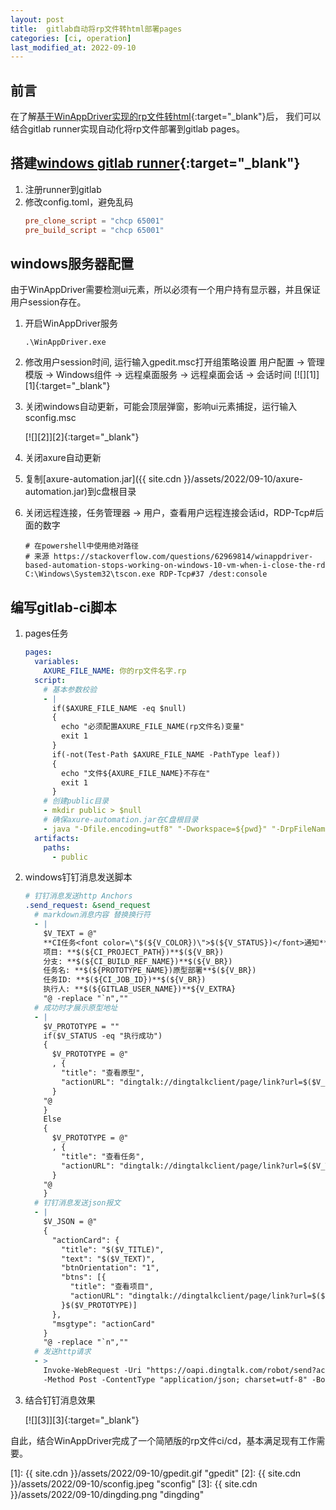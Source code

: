 ```yaml
---
layout: post
title:  gitlab自动将rp文件转html部署pages
categories: [ci, operation]
last_modified_at: 2022-09-10
---
```


## 前言
在了解[基于WinAppDriver实现的rp文件转html](./2022-09-02-windows-app-driver-axure.md){:target="_blank"}后，
我们可以结合gitlab runner实现自动化将rp文件部署到gitlab pages。

## 搭建[windows gitlab runner](https://docs.gitlab.com/runner/install/windows.html){:target="_blank"}

1. 注册runner到gitlab
2. 修改config.toml，避免乱码
    ```toml
    pre_clone_script = "chcp 65001"
    pre_build_script = "chcp 65001"
    ```

## windows服务器配置
由于WinAppDriver需要检测ui元素，所以必须有一个用户持有显示器，并且保证用户session存在。

1. 开启WinAppDriver服务
    ```shell
    .\WinAppDriver.exe
    ```
2. 修改用户session时间, 运行输入gpedit.msc打开组策略设置
   用户配置 -> 管理模版 -> Windows组件 -> 远程桌面服务 -> 远程桌面会话 -> 会话时间
   [![][1]][1]{:target="_blank"}

3. 关闭windows自动更新，可能会顶层弹窗，影响ui元素捕捉，运行输入sconfig.msc

   [![][2]][2]{:target="_blank"}

4. 关闭axure自动更新
5. 复制[axure-automation.jar]({{ site.cdn }}/assets/2022/09-10/axure-automation.jar)到c盘根目录
6. 关闭远程连接，任务管理器 -> 用户，查看用户远程连接会话id，RDP-Tcp#后面的数字
    ```shell
    # 在powershell中使用绝对路径
    # 来源 https://stackoverflow.com/questions/62969814/winappdriver-based-automation-stops-working-on-windows-10-vm-when-i-close-the-rd
    C:\Windows\System32\tscon.exe RDP-Tcp#37 /dest:console
    ```

## 编写gitlab-ci脚本
1. pages任务
    ```yaml
    pages:
      variables:
        AXURE_FILE_NAME: 你的rp文件名字.rp
      script:
        # 基本参数校验
        - |
          if($AXURE_FILE_NAME -eq $null) 
          {
            echo "必须配置AXURE_FILE_NAME(rp文件名)变量"
            exit 1
          }
          if(-not(Test-Path $AXURE_FILE_NAME -PathType leaf))
          {
            echo "文件${AXURE_FILE_NAME}不存在"
            exit 1
          }
        # 创建public目录
        - mkdir public > $null
        # 确保axure-automation.jar在C盘根目录
        - java "-Dfile.encoding=utf8" "-Dworkspace=${pwd}" "-DrpFileName=${AXURE_FILE_NAME}" -jar C:\axure-automation.jar
      artifacts:
        paths:
          - public
    ```
2. windows钉钉消息发送脚本

    ```yaml
    # 钉钉消息发送http Anchors
    .send_request: &send_request
      # markdown消息内容 替换换行符
      - |
        $V_TEXT = @"
        **CI任务<font color=\"$(${V_COLOR})\">$(${V_STATUS})</font>通知**$(${V_BR})
        项目: **$(${CI_PROJECT_PATH})**$(${V_BR})
        分支: **$(${CI_BUILD_REF_NAME})**$(${V_BR})
        任务名: **$(${PROTOTYPE_NAME})原型部署**$(${V_BR})
        任务ID: **$(${CI_JOB_ID})**$(${V_BR})
        执行人: **$(${GITLAB_USER_NAME})**${V_EXTRA}
        "@ -replace "`n",""
      # 成功时才展示原型地址
      - |
        $V_PROTOTYPE = ""
        if($V_STATUS -eq "执行成功")
        {
          $V_PROTOTYPE = @"
          , {
            "title": "查看原型",
            "actionURL": "dingtalk://dingtalkclient/page/link?url=$($V_PAGES_URL)&pc_slide=false"
          }
        "@
        } 
        Else 
        {
          $V_PROTOTYPE = @"
          , {
            "title": "查看任务",
            "actionURL": "dingtalk://dingtalkclient/page/link?url=$($V_TASK_URL)&pc_slide=false"
          }
        "@
        }
      # 钉钉消息发送json报文
      - |
        $V_JSON = @"
        {
          "actionCard": {
            "title": "$($V_TITLE)",
            "text": "$($V_TEXT)",
            "btnOrientation": "1",
            "btns": [{
              "title": "查看项目",
              "actionURL": "dingtalk://dingtalkclient/page/link?url=$($V_PROJECT_URL)&pc_slide=false"
            }$($V_PROTOTYPE)]
          },
          "msgtype": "actionCard"
        }
        "@ -replace "`n",""
      # 发送http请求
      - >
        Invoke-WebRequest -Uri "https://oapi.dingtalk.com/robot/send?access_token=$DINGTALK_ACCESS_TOKEN"
        -Method Post -ContentType "application/json; charset=utf-8" -Body "$V_JSON" -UseBasicParsing
    ```
3. 结合钉钉消息效果

    [![][3]][3]{:target="_blank"}

自此，结合WinAppDriver完成了一个简陋版的rp文件ci/cd，基本满足现有工作需要。

[1]: {{ site.cdn }}/assets/2022/09-10/gpedit.gif "gpedit"
[2]: {{ site.cdn }}/assets/2022/09-10/sconfig.jpeg "sconfig"
[3]: {{ site.cdn }}/assets/2022/09-10/dingding.png "dingding"